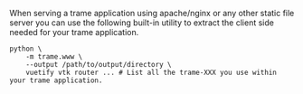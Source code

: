 When serving a trame application using apache/nginx or any other static file server you can use the following built-in utility to extract the client side needed for your trame application.

```
python \
    -m trame.www \
    --output /path/to/output/directory \
    vuetify vtk router ... # List all the trame-XXX you use within your trame application.
```